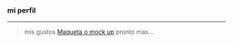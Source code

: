 ### mi perfil
***
> mis gustos
[Maqueta o mock up](https://docs.google.com/presentation/d/e/2PACX-1vSpQWLVN_4rajSGgwHD4tqddZ2Wp8QUloGWuKftrW8JZV_dndAKgq_AMuQVs5gV27t-k0sEPoLprfI6/pub?start=true&loop=true&delayms=3000)
> pronto mas...
